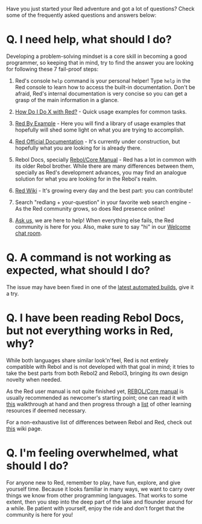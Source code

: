 Have you just started your Red adventure and got a lot of questions? Check some of the frequently asked questions and answers below:

# Q. I need help, what should I do?
Developing a problem-solving mindset is a core skill in becoming a good programmer, so keeping that in mind, try to find the answer you are looking for  following these 7 fail-proof steps:

1. Red's console `help` command is your personal helper! 
Type `help` in the Red console to learn how to access the built-in documentation. Don't be afraid, Red's internal documentation is very concise so you can get a grasp of the main information in a glance.

2. [How Do I Do X with Red?](https://github.com/red/red/wiki/%5BHOWTO%5D-How-Do-I-Do-X-with-Red%3F) - Quick usage examples for common tasks.

3. [Red By Example](https://www.red-by-example.org/) - Here you will find a library of usage examples that hopefully will shed some light on what you are trying to accomplish.

4. [Red Official Documentation](https://github.com/red/docs/blob/master/en/SUMMARY.adoc) -  It's currently under construction, but hopefully what you are looking for is already there.

5. Rebol Docs, specially [Rebol/Core Manual](http://www.rebol.com/docs/core23/rebolcore.html) - Red has a lot in common with its older Rebol brother. While there are many differences between them, specially as Red's development advances, you may find an analogue solution for what you are looking for in the Rebol's realm.   

6. [Red Wiki](https://github.com/red/red/wiki) - It's growing every day and the best part: you can contribute!

7. Search "redlang + your-question" in your favorite web search engine - As the Red community grows, so does Red presence online!

8. [Ask us](https://rebol.tech/gitter.im/red/help), we are here to help! 
When everything else fails, the Red community is here for you. Also, make sure to say "hi" in our [Welcome chat room](https://rebol.tech/gitter.im/red/red/welcome).

# Q. A command is not working as expected, what should I do?
The issue may have been fixed in one of the [latest automated builds](https://www.red-lang.org/p/download.html), give it a try.

# Q. I have been reading Rebol Docs, but not everything works in Red, why?
While both languages share similar look'n'feel, Red is not entirely compatible with Rebol and is not developed with that goal in mind; it tries to take the best parts from both Rebol2 and Rebol3, bringing its own design novelty when needed.

As the Red user manual is not quite finished yet, [REBOL/Core manual](http://www.rebol.com/docs/core23/rebolcore.html) is usually recommended as newcomer's starting point; one can read it with [this](https://github.com/red/red/wiki/%5BDOC%5D-REBOL-Core-Users-Guide-__-A-walkthrough-with-Red) walkthrough at hand and then progress through a [list](https://github.com/red/red/wiki/%5BLINKS%5D-Learning-resources) of other learning resources if deemed necessary.

For a non-exhaustive list of differences between Rebol and Red, check out [this](https://github.com/red/red/wiki/%5BDOC%5D-Differences-between-Red-and-Rebol) wiki page.

# Q. I'm feeling overwhelmed, what should I do?
For anyone new to Red, remember to play, have fun, explore, and give yourself time. Because it looks familiar in many ways, we want to carry over things we know from other programming languages. That works to some extent, then you step into the deep part of the lake and flounder around for a while. Be patient with yourself, enjoy the ride and don't forget that the community is here for you!
